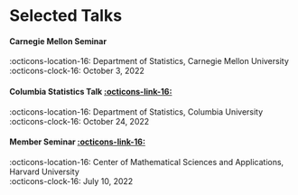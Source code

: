 # Selected Talks

#### Carnegie Mellon Seminar

:octicons-location-16: Department of Statistics, Carnegie Mellon University  
:octicons-clock-16: October 3, 2022

#### Columbia Statistics Talk <a href="https://stat.columbia.edu/seminars/statistics-seminar-series/statistics-seminar-fall-2022/" class="btn-href">:octicons-link-16:</a> 

:octicons-location-16: Department of Statistics, Columbia University  
:octicons-clock-16: October 24, 2022


#### Member Seminar <a href="https://cmsa.fas.harvard.edu/event/member-seminar-10722/" class="btn-href">:octicons-link-16:</a> 

:octicons-location-16: Center of Mathematical Sciences and Applications, Harvard University   
:octicons-clock-16: July 10, 2022
